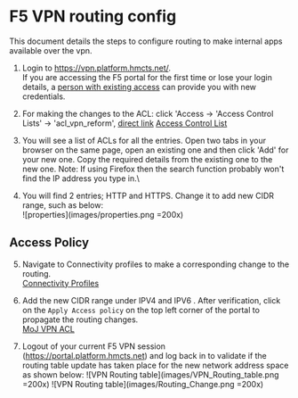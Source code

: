 # F5 VPN routing config

This document details the steps to configure routing to make internal apps available over the vpn.

1. Login to <https://vpn.platform.hmcts.net/>.\
If you are accessing the F5 portal for the first time or lose your login details, a [person with existing access](accounts.md) can provide you with new credentials.

2. For making the changes to the ACL: click 'Access → 'Access Control Lists' → 'acl_vpn_reform', [direct link](vpn.platform.hmcts.net/tmui/Control/jspmap/tmui/accessctrl/acls/properties.jsp?name=/Common/acl_vpn_reform)
[Access Control List](https://vpn.platform.hmcts.net/tmui/Control/jspmap/tmui/accessctrl/acls/properties.jsp?name=/Common/acl_vpn_reform)

3. You will see a list of ACLs for all the entries. Open two tabs in your browser on the same page, open an existing one and then click 'Add' for your new one. Copy the required details from the existing one to the new one.
Note: If using Firefox then the search function probably won't find the IP address you type in.\

4. You will find 2 entries; HTTP and HTTPS. Change it to add new CIDR range, such as below:\
![properties](images/properties.png =200x)

## Access Policy

5. Navigate to Connectivity profiles to make a corresponding change to the routing.\
[Connectivity Profiles](https://vpn.platform.hmcts.net/tmui/tmui/util/ajax/app.jsp?appId=apps.AccessPolicy.perclientpolicy)

6. Add the new CIDR range under IPV4 and IPV6 . After verification, click on the `Apply Access policy` on the top left corner of the portal to propagate the routing changes.\
[MoJ VPN ACL](https://vpn.platform.hmcts.net/tmui/Control/jspmap/tmui/remconnectivity/nwaccessresources/l2_settings.jsp?name=/Common/netacl_mojvpn&type=1)

7. Logout of your current F5 VPN session (https://portal.platform.hmcts.net) and log back in to validate if the routing table update has taken place for the new network address space as shown below:
![VPN Routing table](images/VPN_Routing_table.png =200x)
![VPN Routing table](images/Routing_Change.png =200x)